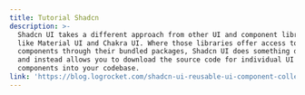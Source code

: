 ```yaml
---
title: Tutorial Shadcn
description: >-
  Shadcn UI takes a different approach from other UI and component libraries
  like Material UI and Chakra UI. Where those libraries offer access to
  components through their bundled packages, Shadcn UI does something different
  and instead allows you to download the source code for individual UI
  components into your codebase.
link: 'https://blog.logrocket.com/shadcn-ui-reusable-ui-component-collection/'
---
```


